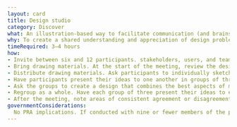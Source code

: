 ```yaml
---
layout: card
title: Design studio
category: Discover
what: An illustration-based way to facilitate communication (and brainstorming) between a project team and stakeholders.
why: To create a shared understanding and appreciation of design problems confronting the project team.
timeRequired: 3–4 hours
how:
- Invite between six and 12 participants. stakeholders, users, and team members who need to build a shared understanding. Before the meeting, share applicable research, <a href="#">users personas</a> (unless users will be present), and the design prompt for the exercise.
- Bring drawing materials. At the start of the meeting, review the design prompt and research you shared.
- Distribute drawing materials. Ask participants to individually sketch concepts that address the prompt. Remind them that anyone can draw and artistic accuracy is not the goal of the exercise. 15–20 minutes.
- Have participants present their ideas to one another in groups of three and solicit critiques.
- Ask the groups to create a design that combines the best aspects of members’ individual contributions.
- Regroup as a whole. Have each group of three present their ideas to everyone. Discuss.
- After the meeting, note areas of consistent agreement or disagreement. Incorporate areas of consensus into design recommendations and areas of contention into a research plan.
governmentConsiderations:
  No PRA implications. If conducted with nine or fewer members of the public, the PRA does not apply, 5 CFR 1320.5(c)4. If participants are employees, the PRA does not apply.
---
```

